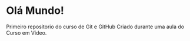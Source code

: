 # Olá Mundo!
 Primeiro repositorio do curso de Git e GitHub
 Criado durante uma aula do Curso em Vídeo. 
